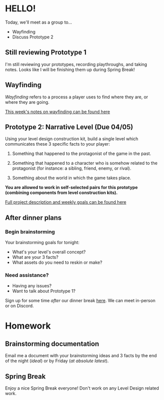 # HELLO!
Today, we'll meet as a group to...
- Wayfinding
- Discuss Prototype 2

## Still reviewing Prototype 1
I'm still reviewing your prototypes, recording playthroughs, and taking notes. Looks like I will be finishing them up during Spring Break!

## Wayfinding
_Wayfinding_ refers to a process a player uses to find where they are, or where they are going.

[This week's notes on wayfinding can be found here](https://docs.google.com/document/d/19BtLMW8quQ6ePuEEcPJWKDVTG2F-PcFbNF37MKz_gg8/edit?usp=sharing)

## Prototype 2: Narrative Level (Due 04/05)
Using your level design construction kit, build a single level which communicates these 3 specific facts to your player:
1. Something that happened to the protagonist of the game in the past.

2. Something that happened to a character who is somehow related to the protagonist (for instance: a sibling, friend, enemy, or rival).

3. Something about the world in which the game takes place.

__You are allowed to work in self-selected pairs for this prototype (combining components from level construction kits).__

[Full project description and weekly goals can be found here](https://docs.google.com/document/d/10SOlnJ3AiukhnhhnzT45BBmnjZ1IIg7qq_P4MQjpfzw/edit?usp=sharing)

## After dinner plans
### Begin brainstorming
Your brainstorming goals for tonight:
- What's your level's overall concept?
- What are your 3 facts?
- What assets do you need to reskin or make?

### Need assistance?
- Having any issues? 
- Want to talk about Prototype 1? 

Sign up for some time _after_ our dinner break [here](https://docs.google.com/spreadsheets/d/1NkQ9CR_hBparfNDYFr_HG559JDURdgEMQ9LJHPhJZnU/edit?usp=sharing). We can meet in-person or on Discord.

# Homework

## Brainstorming documentation
Email me a document with your brainstorming ideas and 3 facts by the end of the night (_ideal_) or by Friday (_at absolute latest_).

## Spring Break
Enjoy a nice Spring Break everyone! Don't work on any Level Design related work.

